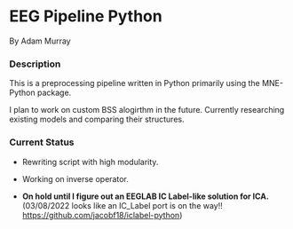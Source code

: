 # EEG Pipeline Python
By Adam Murray

### Description
This is a preprocessing pipeline written in Python primarily using the MNE-Python package.

I plan to work on custom BSS alogirthm in the future. Currently researching existing models and comparing their structures.

### Current Status
- Rewriting script with high modularity.
- Working on inverse operator.

- **On hold until I figure out an EEGLAB IC Label-like solution for ICA.** (03/08/2022 looks like an IC_Label port is on the way!! https://github.com/jacobf18/iclabel-python)
